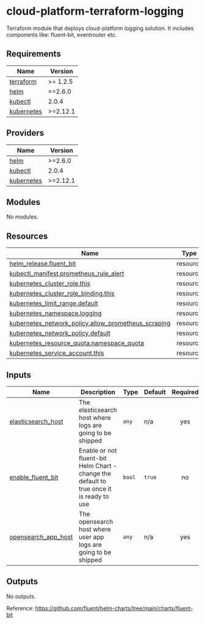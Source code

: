 # cloud-platform-terraform-logging

Terraform module that deploys cloud-platform logging solution. It includes components like: fluent-bit, eventrouter etc.

<!--- BEGIN_TF_DOCS --->
## Requirements

| Name | Version |
|------|---------|
| <a name="requirement_terraform"></a> [terraform](#requirement\_terraform) | >= 1.2.5 |
| <a name="requirement_helm"></a> [helm](#requirement\_helm) | >=2.6.0 |
| <a name="requirement_kubectl"></a> [kubectl](#requirement\_kubectl) | 2.0.4 |
| <a name="requirement_kubernetes"></a> [kubernetes](#requirement\_kubernetes) | >=2.12.1 |

## Providers

| Name | Version |
|------|---------|
| <a name="provider_helm"></a> [helm](#provider\_helm) | >=2.6.0 |
| <a name="provider_kubectl"></a> [kubectl](#provider\_kubectl) | 2.0.4 |
| <a name="provider_kubernetes"></a> [kubernetes](#provider\_kubernetes) | >=2.12.1 |

## Modules

No modules.

## Resources

| Name | Type |
|------|------|
| [helm_release.fluent_bit](https://registry.terraform.io/providers/hashicorp/helm/latest/docs/resources/release) | resource |
| [kubectl_manifest.prometheus_rule_alert](https://registry.terraform.io/providers/alekc/kubectl/2.0.4/docs/resources/manifest) | resource |
| [kubernetes_cluster_role.this](https://registry.terraform.io/providers/hashicorp/kubernetes/latest/docs/resources/cluster_role) | resource |
| [kubernetes_cluster_role_binding.this](https://registry.terraform.io/providers/hashicorp/kubernetes/latest/docs/resources/cluster_role_binding) | resource |
| [kubernetes_limit_range.default](https://registry.terraform.io/providers/hashicorp/kubernetes/latest/docs/resources/limit_range) | resource |
| [kubernetes_namespace.logging](https://registry.terraform.io/providers/hashicorp/kubernetes/latest/docs/resources/namespace) | resource |
| [kubernetes_network_policy.allow_prometheus_scraping](https://registry.terraform.io/providers/hashicorp/kubernetes/latest/docs/resources/network_policy) | resource |
| [kubernetes_network_policy.default](https://registry.terraform.io/providers/hashicorp/kubernetes/latest/docs/resources/network_policy) | resource |
| [kubernetes_resource_quota.namespace_quota](https://registry.terraform.io/providers/hashicorp/kubernetes/latest/docs/resources/resource_quota) | resource |
| [kubernetes_service_account.this](https://registry.terraform.io/providers/hashicorp/kubernetes/latest/docs/resources/service_account) | resource |

## Inputs

| Name | Description | Type | Default | Required |
|------|-------------|------|---------|:--------:|
| <a name="input_elasticsearch_host"></a> [elasticsearch\_host](#input\_elasticsearch\_host) | The elasticsearch host where logs are going to be shipped | `any` | n/a | yes |
| <a name="input_enable_fluent_bit"></a> [enable\_fluent\_bit](#input\_enable\_fluent\_bit) | Enable or not fluent-bit Helm Chart - change the default to true once it is ready to use | `bool` | `true` | no |
| <a name="input_opensearch_app_host"></a> [opensearch\_app\_host](#input\_opensearch\_app\_host) | The opensearch host where user app logs are going to be shipped | `any` | n/a | yes |

## Outputs

No outputs.

<!--- END_TF_DOCS --->

Reference:
https://github.com/fluent/helm-charts/tree/main/charts/fluent-bit

